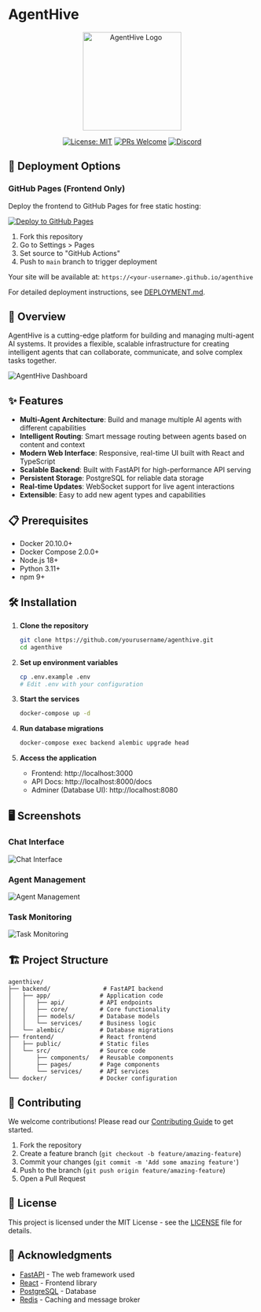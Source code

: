 # AgentHive

<div align="center">
  <img src="docs/images/logo.png" alt="AgentHive Logo" width="200"/>
  
  [![License: MIT](https://img.shields.io/badge/License-MIT-yellow.svg)](https://opensource.org/licenses/MIT)
  [![PRs Welcome](https://img.shields.io/badge/PRs-welcome-brightgreen.svg)](http://makeapullrequest.com)
  [![Discord](https://img.shields.io/discord/your-discord-invite-code)](https://discord.gg/your-discord-invite)
</div>

## 🚀 Deployment Options

### GitHub Pages (Frontend Only)
Deploy the frontend to GitHub Pages for free static hosting:

[![Deploy to GitHub Pages](https://github.com/marketplace/actions/deploy-to-github-pages/badge.svg)](https://github.com/marketplace/actions/deploy-to-github-pages)

1. Fork this repository
2. Go to Settings > Pages
3. Set source to "GitHub Actions"
4. Push to `main` branch to trigger deployment

Your site will be available at: `https://<your-username>.github.io/agenthive`

For detailed deployment instructions, see [DEPLOYMENT.md](DEPLOYMENT.md).

## 🚀 Overview

AgentHive is a cutting-edge platform for building and managing multi-agent AI systems. It provides a flexible, scalable infrastructure for creating intelligent agents that can collaborate, communicate, and solve complex tasks together.

![AgentHive Dashboard](docs/screenshots/dashboard.png)

## ✨ Features

- **Multi-Agent Architecture**: Build and manage multiple AI agents with different capabilities
- **Intelligent Routing**: Smart message routing between agents based on content and context
- **Modern Web Interface**: Responsive, real-time UI built with React and TypeScript
- **Scalable Backend**: Built with FastAPI for high-performance API serving
- **Persistent Storage**: PostgreSQL for reliable data storage
- **Real-time Updates**: WebSocket support for live agent interactions
- **Extensible**: Easy to add new agent types and capabilities

## 📋 Prerequisites

- Docker 20.10.0+
- Docker Compose 2.0.0+
- Node.js 18+
- Python 3.11+
- npm 9+

## 🛠 Installation

1. **Clone the repository**
   ```bash
   git clone https://github.com/yourusername/agenthive.git
   cd agenthive
   ```

2. **Set up environment variables**
   ```bash
   cp .env.example .env
   # Edit .env with your configuration
   ```

3. **Start the services**
   ```bash
   docker-compose up -d
   ```

4. **Run database migrations**
   ```bash
   docker-compose exec backend alembic upgrade head
   ```

5. **Access the application**
   - Frontend: http://localhost:3000
   - API Docs: http://localhost:8000/docs
   - Adminer (Database UI): http://localhost:8080

## 🖥️ Screenshots

### Chat Interface
![Chat Interface](docs/screenshots/chat-interface.png)

### Agent Management
![Agent Management](docs/screenshots/agent-management.png)

### Task Monitoring
![Task Monitoring](docs/screenshots/task-monitoring.png)

## 🏗 Project Structure

```
agenthive/
├── backend/               # FastAPI backend
│   ├── app/              # Application code
│   │   ├── api/          # API endpoints
│   │   ├── core/         # Core functionality
│   │   ├── models/       # Database models
│   │   └── services/     # Business logic
│   └── alembic/          # Database migrations
├── frontend/             # React frontend
│   ├── public/           # Static files
│   └── src/              # Source code
│       ├── components/   # Reusable components
│       ├── pages/        # Page components
│       └── services/     # API services
└── docker/               # Docker configuration
```

## 🤝 Contributing

We welcome contributions! Please read our [Contributing Guide](CONTRIBUTING.md) to get started.

1. Fork the repository
2. Create a feature branch (`git checkout -b feature/amazing-feature`)
3. Commit your changes (`git commit -m 'Add some amazing feature'`)
4. Push to the branch (`git push origin feature/amazing-feature`)
5. Open a Pull Request

## 📄 License

This project is licensed under the MIT License - see the [LICENSE](LICENSE) file for details.

## 🙏 Acknowledgments

- [FastAPI](https://fastapi.tiangolo.com/) - The web framework used
- [React](https://reactjs.org/) - Frontend library
- [PostgreSQL](https://www.postgresql.org/) - Database
- [Redis](https://redis.io/) - Caching and message broker
